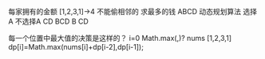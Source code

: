 每家拥有的金额
[1,2,3,1]->4
不能偷相邻的
求最多的钱
ABCD 动态规划算法
    选择A    不选择A
    CD        BCD
                B CD

每一个位置中最大值的决策是这样的？
i=0  Math.max(,)?
nums [1,2,3,1]
dp[i]=Math.max(nums[i]+dp[i-2],dp[i-1]);
